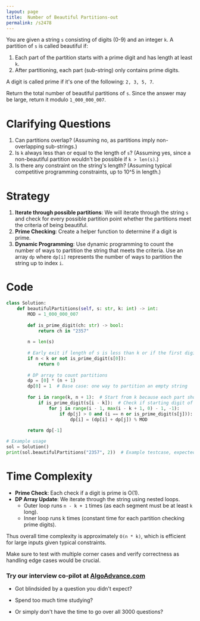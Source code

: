 ```yaml
---
layout: page
title:  Number of Beautiful Partitions-out
permalink: /s2478
---
```


You are given a string `s` consisting of digits (0-9) and an integer `k`. A partition of `s` is called beautiful if:

1. Each part of the partition starts with a prime digit and has length at least `k`.
2. After partitioning, each part (sub-string) only contains prime digits.

A digit is called prime if it's one of the following: `2, 3, 5, 7`.

Return the total number of beautiful partitions of `s`. Since the answer may be large, return it modulo `1_000_000_007`.

# Clarifying Questions

1. Can partitions overlap? (Assuming no, as partitions imply non-overlapping sub-strings.)
2. Is `k` always less than or equal to the length of `s`? (Assuming yes, since a non-beautiful partition wouldn't be possible if `k > len(s)`.)
3. Is there any constraint on the string's length? (Assuming typical competitive programming constraints, up to 10^5 in length.)

# Strategy

1. **Iterate through possible partitions**: We will iterate through the string `s` and check for every possible partition point whether the partitions meet the criteria of being beautiful.
2. **Prime Checking**: Create a helper function to determine if a digit is prime.
3. **Dynamic Programming**: Use dynamic programming to count the number of ways to partition the string that meets the criteria. Use an array `dp` where `dp[i]` represents the number of ways to partition the string up to index `i`.

# Code

```python
class Solution:
    def beautifulPartitions(self, s: str, k: int) -> int:
        MOD = 1_000_000_007
        
        def is_prime_digit(ch: str) -> bool:
            return ch in "2357"
        
        n = len(s)
        
        # Early exit if length of s is less than k or if the first digit is not prime
        if n < k or not is_prime_digit(s[0]):
            return 0
        
        # DP array to count partitions
        dp = [0] * (n + 1)
        dp[0] = 1  # Base case: one way to partition an empty string
        
        for i in range(k, n + 1):  # Start from k because each part should be at least length k
            if is_prime_digit(s[i - k]):  # Check if starting digit of partition is prime
                for j in range(i - 1, max(i - k + 1, 0) - 1, -1):
                    if dp[j] > 0 and (i == n or is_prime_digit(s[j])):  # Ensure sub-string only contains prime digits
                        dp[i] = (dp[i] + dp[j]) % MOD
        
        return dp[-1]

# Example usage
sol = Solution()
print(sol.beautifulPartitions("2357", 2))  # Example testcase, expected output dependent on implementation details
```

# Time Complexity

- **Prime Check**: Each check if a digit is prime is O(1).
- **DP Array Update**: We iterate through the string using nested loops.
  - Outer loop runs `n - k + 1` times (as each segment must be at least `k` long).
  - Inner loop runs k times (constant time for each partition checking prime digits).

Thus overall time complexity is approximately `O(n * k)`, which is efficient for large inputs given typical constraints.

Make sure to test with multiple corner cases and verify correctness as handling edge cases would be crucial.


### Try our interview co-pilot at [AlgoAdvance.com](https://algoAdvance.com)

- Got blindsided by a question you didn't expect?

- Spend too much time studying?

- Or simply don't have the time to go over all 3000 questions?

